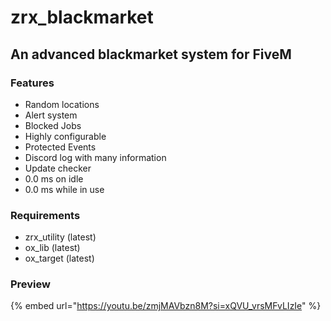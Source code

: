 # zrx\_blackmarket

## An advanced blackmarket system for FiveM

### Features

* Random locations
* Alert system
* Blocked Jobs
* Highly configurable
* Protected Events
* Discord log with many information
* Update checker
* 0.0 ms on idle
* 0.0 ms while in use

### Requirements

* zrx\_utility (latest)
* ox\_lib (latest)
* ox\_target (latest)

### Preview

{% embed url="https://youtu.be/zmjMAVbzn8M?si=xQVU_vrsMFvLIzIe" %}
